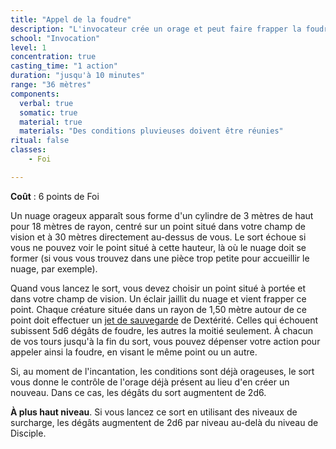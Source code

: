 ```yaml
---
title: "Appel de la foudre"
description: "L'invocateur crée un orage et peut faire frapper la foudre à chaque tour."
school: "Invocation"
level: 1
concentration: true
casting_time: "1 action"
duration: "jusqu'à 10 minutes"
range: "36 mètres"
components:
  verbal: true
  somatic: true
  material: true
  materials: "Des conditions pluvieuses doivent être réunies"
ritual: false
classes:
    - Foi

---
```

**Coût** : 6 points de Foi

Un nuage orageux apparaît sous forme d'un cylindre de 3 mètres de haut pour 18 mètres de rayon, centré sur un point situé dans votre champ de vision et à 30 mètres directement au-dessus de vous. Le sort échoue si vous ne pouvez voir le point situé à cette hauteur, là où le nuage doit se former (si vous vous trouvez dans une pièce trop petite pour accueillir le nuage, par exemple).

Quand vous lancez le sort, vous devez choisir un point situé à portée et dans votre champ de vision. Un éclair jaillit du nuage et vient frapper ce point. Chaque créature située dans un rayon de 1,50 mètre autour de ce point doit effectuer un [jet de sauvegarde](/utiliser-les-caracteristiques/#jets-de-sauvegarde) de Dextérité. Celles qui échouent subissent 5d6 dégâts de foudre, les autres la moitié seulement. À chacun de vos tours jusqu'à la fin du sort, vous pouvez dépenser votre action pour appeler ainsi la foudre, en visant le même point ou un autre.

Si, au moment de l'incantation, les conditions sont déjà orageuses, le sort vous donne le contrôle de l'orage déjà présent au lieu d'en créer un nouveau. Dans ce cas, les dégâts du sort augmentent de 2d6.

**À plus haut niveau**. Si vous lancez ce sort en utilisant des niveaux de surcharge, les dégâts augmentent de 2d6 par niveau au-delà du niveau de Disciple.
